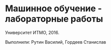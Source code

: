 # Машинное обучение - лабораторные работы
Университет ИТМО, 2016.

Выполнили: Рутин Василий, Гордеев Станислав
